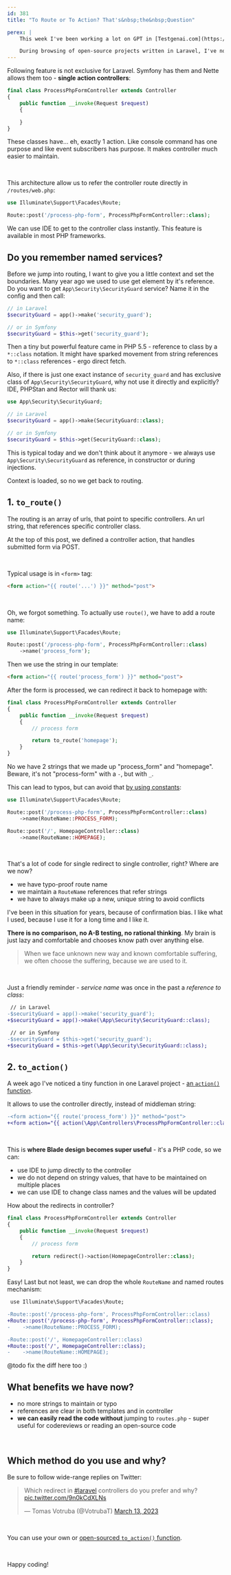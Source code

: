 ```yaml
---
id: 381
title: "To Route or To Action? That's&nbsp;the&nbsp;Question"

perex: |
    This week I've been working a lot on GPT in [Testgenai.com](https://testgenai.com/). I learn more and more Laravel as a side effect.

    During browsing of open-source projects written in Laravel, I've noticed syntax I was dreaming of since I started to use invokable controllers. What was it? Can it help or make code more complex?
---
```


Following feature is not exclusive for Laravel. Symfony has them and Nette allows them too - **single action controllers**:

```php
final class ProcessPhpFormController extends Controller
{
    public function __invoke(Request $request)
    {

    }
}
```

These classes have... eh, exactly 1 action. Like console command has one purpose and like event subscribers has purpose. It makes controller much easier to maintain.

<br>

This architecture allow us to refer the controller route directly in `/routes/web.php`:

```php
use Illuminate\Support\Facades\Route;

Route::post('/process-php-form', ProcessPhpFormController::class);
```

We can use IDE to get to the controller class instantly. This feature is available in most PHP frameworks.


## Do you remember named services?

Before we jump into routing, I want to give you a little context and set the boundaries. Many year ago we used to use get element by it's reference. Do you want to get `App\Security\SecurityGuard` service? Name it in the config and then call:

```php
// in Laravel
$securityGuard = app()->make('security_guard');

// or in Symfony
$securityGuard = $this->get('security_guard');
```

Then a tiny but powerful feature came in PHP 5.5 - reference to class by a `*::class` notation. It might have sparked movement from string references to `*::class` references - ergo direct fetch.

Also, if there is just one exact instance of `security_guard` and has exclusive class of `App\Security\SecurityGuard`, why not use it directly and explicitly? IDE, PHPStan and Rector will thank us:

```php
use App\Security\SecurityGuard;

// in Laravel
$securityGuard = app()->make(SecurityGuard::class);

// or in Symfony
$securityGuard = $this->get(SecurityGuard::class);
```

This is typical today and we don't think about it anymore - we always use `App\Security\SecurityGuard` as reference, in constructor or during injections.

Context is loaded, so no we get back to routing.

## 1. `to_route()`

The routing is an array of urls, that point to specific controllers. An url string, that references specific controller class.

At the top of this post, we defined a controller action, that handles submitted form via POST.

<br>

Typical usage is in `<form>` tag:

```html
<form action="{{ route('...') }}" method="post">
```

<br>

Oh, we forgot something. To actually use `route()`, we have to add a route name:

```php
use Illuminate\Support\Facades\Route;

Route::post('/process-php-form', ProcessPhpFormController::class)
    ->name('process_form');
```

Then we use the string in our template:

```html
<form action="{{ route('process_form') }}" method="post">
```

After the form is processed, we can redirect it back to homepage with:

```php
final class ProcessPhpFormController extends Controller
{
    public function __invoke(Request $request)
    {
        // process form

        return to_route('homepage');
    }
}
```

No we have 2 strings that we made up "process_form" and "homepage". Beware, it's not "process-form" with a `-`, but with `_`.

This can lead to typos, but can avoid that [by using constants](/blog/2020/12/21/5-new-combos-opened-by-symfony-52-and-php-80/#2-route-names-can-be-constants):

```php
use Illuminate\Support\Facades\Route;

Route::post('/process-php-form', ProcessPhpFormController::class)
    ->name(RouteName::PROCESS_FORM);

Route::post('/', HomepageController::class)
    ->name(RouteName::HOMEPAGE);
```

<br>

That's a lot of code for single redirect to single controller, right? Where are we now?

* we have typo-proof route name
* we maintain a `RouteName` references that refer strings
* we have to always make up a new, unique string to avoid conflicts

I've been in this situation for years, because of confirmation bias. I like what I used, because I use it for a long time and I like it.

**There is no comparison, no A-B testing, no rational thinking**. My brain is just lazy and comfortable and chooses know path over anything else.

<blockquote class="blockquote text-center mt-5 mb-5">
    When we face unknown new way and known comfortable suffering,
    <br>
    we often choose the suffering, because we are used to it.
</blockquote>

<br>

Just a friendly reminder - *service name* was once in the past a *reference to class*:

```diff
 // in Laravel
-$securityGuard = app()->make('security_guard');
+$securityGuard = app()->make(\App\Security\SecurityGuard::class);

 // or in Symfony
-$securityGuard = $this->get('security_guard');
+$securityGuard = $this->get(\App\Security\SecurityGuard::class);
```

## 2. `to_action()`

A week ago I've noticed a tiny function in one Laravel project - [an `action()` function](https://laravel.com/docs/10.x/helpers#method-action).

It allows to use the controller directly, instead of middleman string:

```diff
-<form action="{{ route('process_form') }}" method="post">
+<form action="{{ action(\App\Controllers\ProcessPhpFormController::class) }}" method="post">
```

<br>

This is **where Blade design becomes super useful** - it's a PHP code, so we can:

* use IDE to jump directly to the controller
* we do not depend on stringy values, that have to be maintained on multiple places
* we can use IDE to change class names and the values will be updated


How about the redirects in controller?

```php
final class ProcessPhpFormController extends Controller
{
    public function __invoke(Request $request)
    {
        // process form

        return redirect()->action(HomepageController::class);
    }
}
```

Easy! Last but not least, we can drop the whole `RouteName` and named routes mechanism:

```diff
 use Illuminate\Support\Facades\Route;

-Route::post('/process-php-form', ProcessPhpFormController::class)
+Route::post('/process-php-form', ProcessPhpFormController::class);
-    ->name(RouteName::PROCESS_FORM);

-Route::post('/', HomepageController::class)
+Route::post('/', HomepageController::class);
-    ->name(RouteName::HOMEPAGE);
```

@todo fix the diff here too :)



## What benefits we have now?

* no more strings to maintain or typo
* references are clear in both templates and in controller
* **we can easily read the code without** jumping to `routes.php` - super useful for codereviews or reading an open-source code


<br>

## Which method do you use and why?

Be sure to follow wide-range replies on Twitter:

<blockquote class="twitter-tweet"><p lang="en" dir="ltr">Which redirect in <a href="https://twitter.com/hashtag/laravel?src=hash&amp;ref_src=twsrc%5Etfw">#laravel</a> controllers do you prefer and why? <a href="https://t.co/9n0kCdXLNs">pic.twitter.com/9n0kCdXLNs</a></p>&mdash; Tomas Votruba (@VotrubaT) <a href="https://twitter.com/VotrubaT/status/1635401027171287041?ref_src=twsrc%5Etfw">March 13, 2023</a></blockquote>

<script async src="https://platform.twitter.com/widgets.js" charset="utf-8"></script>

<br>

You can use your own or [open-sourced `to_action()` function](https://github.com/TomasVotruba/lavarle/commit/4f5c52972deab718eaedebbb1d6c9f862abc0b46).

<br>

Happy coding!
